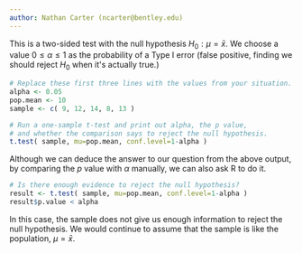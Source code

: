 ```yaml
---
author: Nathan Carter (ncarter@bentley.edu)
---
```


This is a two-sided test with the null hypothesis $H_0:\mu=\bar x$.
We choose a value $0\leq\alpha\leq1$ as the probability of a Type I error
(false positive, finding we should reject $H_0$ when it's actually true.)

```R
# Replace these first three lines with the values from your situation.
alpha <- 0.05
pop.mean <- 10
sample <- c( 9, 12, 14, 8, 13 )

# Run a one-sample t-test and print out alpha, the p value,
# and whether the comparison says to reject the null hypothesis.
t.test( sample, mu=pop.mean, conf.level=1-alpha )
```

Although we can deduce the answer to our question from the above output,
by comparing the $p$ value with $\alpha$ manually, we can also ask R
to do it.

```R
# Is there enough evidence to reject the null hypothesis?
result <- t.test( sample, mu=pop.mean, conf.level=1-alpha )
result$p.value < alpha
```

In this case, the sample does not give us enough information to reject
the null hypothesis.  We would continue to assume that the sample is like
the population, $\mu=\bar x$.
